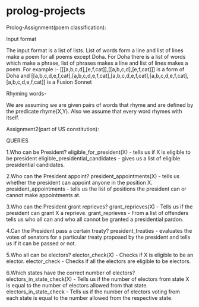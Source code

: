 # prolog-projects

Prolog-Assignment(poem classification):

Input format

The input format is a list of lists. List of words form a line and list of lines make a poem for all poems except Doha.
For Doha there is a list of words which make a phrase, list of phrases makes a line and list of lines makes a poem.
For example :- [[[a,b,c,d],[e,f,cat]],[[a,b,c,d],[e,f,cat]]] is a form of Doha
and [[a,b,c,d,e,f,cat],[a,b,c,d,e,f,cat],[a,b,c,d,e,f,cat],[a,b,c,d,e,f,cat],[a,b,c,d,e,f,cat]] is a Fusion Sonnet

Rhyming words-

We are assuming we are given pairs of words that rhyme and are defined by the predicate rhyme(X,Y).
Also we assume that every word rhymes with itself.



Assignment2(part of US constitution):

QUERIES

1.Who can be President?
eligible_for_president(X) - tells us if X is eligible to be president
eligible_presidential_candidates - gives us a list of eligible presidential candidates.

2.Who can the President appoint?
president_appointments(X) - tells us whether the president can appoint anyone in the position X.
president_appointments - tells us the list of positions the president can or cannot make appointments at.

3.Who can the President grant reprieves?
grant_reprieves(X) - Tells us if the president can grant X a reprieve.
grant_reprieves - From a list of offenders tells us who all can and who all cannot be granted a presidential pardon.

4.Can the President pass a certain treaty?
president_treaties - evaluates the votes of senators for a particular treaty proposed by the president and tells us if it can be passed or not.

5.Who all can be electors?
elector_check(X) - Checks if X is eligible to be an elector.
elector_check - Checks if all the electors are eligible to be electors.

6.Which states have the correct number of electors?
electors_in_state_check(X) - Tells us if the number of electors from state X is equal to the number of electors allowed from that state.
electors_in_state_check - Tells us if the number of electors voting from each state is equal to the number allowed from the respective state.
